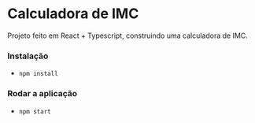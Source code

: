 # Calculadora de IMC

Projeto feito em React + Typescript, construindo uma calculadora de IMC. 

### Instalação 
- `npm install`

### Rodar a aplicação
- `npm start`




